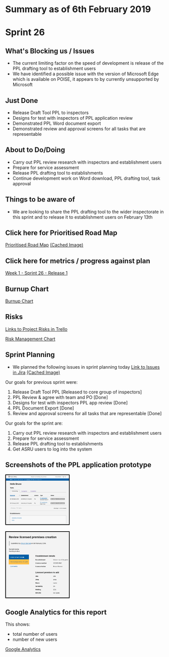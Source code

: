 # Summary as of 6th February 2019 

# Sprint 26

## What's Blocking us / Issues
* The current limiting factor on the speed of development is release of the PPL drafting tool to establishment users
* We have identified a possible issue with the version of Microsoft Edge which is available on POISE, it appears to by currently unsupported by Microsoft  

## Just Done
* Release Draft Tool PPL to inspectors
* Designs for test with inspectors of PPL application review
* Demonstrated PPL Word document export
* Demonstrated review and approval screens for all tasks that are representable

## About to Do/Doing
* Carry out PPL review research with inspectors and establishment users
* Prepare for service assessment
* Release PPL drafting tool to establishments
* Continue development work on Word download, PPL drafting tool, task approval

## Things to be aware of
* We are looking to share the PPL drafting tool to the wider inspectorate in this sprint and to release it to establishment users on February 13th

## Click here for Prioritised Road Map
[Prioritised Road Map](https://trello.com/b/p7x9hbPV/prioritised-roadmap)    [\(Cached Image\)](graphs/ASLRoadMap06022019.jpg)

## Click here for metrics / progress against plan
[Week 1 - Sprint 26 - Release 1](graphs/progress06022019.png)

## Burnup Chart

[Burnup Chart](burnup06022019.md)

## Risks
[Links to Project Risks in Trello](https://trello.com/b/VuFuCL7t/risk-register-and-kpis-asl-delivery) 

[Risk Management Chart](graphs/risk06022019.png)

## Sprint Planning
* We planned the following issues in sprint planning today [Link to Issues in Jira](https://jira.digital.homeoffice.gov.uk/secure/RapidBoard.jspa?rapidView=261)    [\(Cached Image\)](graphs/sprint06022019.png)

Our goals for previous sprint were:
1. Release Draft Tool PPL
\[Released to core group of inspectors\]
2. PPL Review & agree with team and PO
\[Done\]
3. Designs for test with inspectors PPL app review
\[Done\]
4. PPL Document Export
\[Done\]
5. Review and approval screens for all tasks that are representable
\[Done\]

Our goals for the sprint are:
1. Carry out PPL review research with inspectors and establishment users 
2. Prepare for service assessment 
3. Release PPL drafting tool to establishments 
4. Get ASRU users to log into the system

## Screenshots of the PPL application prototype
<a href="graphs/proto1_06022019.png"><img src="graphs/proto1_06022019.png" alt="HTML5 Icon" width="200" style="border:2px solid black"></a>
<br>
<br>
<a href="graphs/proto2_06022019.png"><img src="graphs/proto2_06022019.png" alt="HTML5 Icon" width="200" style="border:2px solid black"></a>

## Google Analytics for this report

This shows:
* total number of users
* number of new users

[Google Analytics](graphs/GA06022019.jpg)

